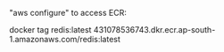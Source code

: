 "aws configure" to access ECR:

  
  docker tag redis:latest 431078536743.dkr.ecr.ap-south-1.amazonaws.com/redis:latest
